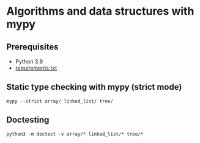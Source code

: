 # Algorithms and data structures with mypy

## Prerequisites

- Python 3.9
- [requirements.txt](requirement.txt)

## Static type checking with mypy (strict mode)

```console
mypy --strict array/ linked_list/ tree/
```

## Doctesting

```console
python3 -m doctest -v array/* linked_list/* tree/*
```
